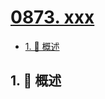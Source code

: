 # [0873. xxx](https://github.com/Tdahuyou/TNotes.leetcode/tree/main/notes/0873.%20xxx)

<!-- region:toc -->

- [1. 📝 概述](#1--概述)

<!-- endregion:toc -->

## 1. 📝 概述
